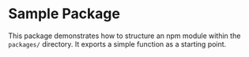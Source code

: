 # Sample Package

This package demonstrates how to structure an npm module within the
`packages/` directory. It exports a simple function as a starting point.
